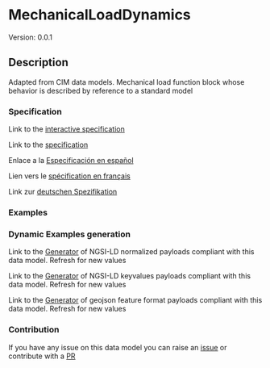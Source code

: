 # MechanicalLoadDynamics
Version: 0.0.1

## Description 

Adapted from CIM data models. Mechanical load function block whose behavior is described by reference to a standard model
### Specification

Link to the [interactive specification](https://swagger.lab.fiware.org/?url=https://raw.githubusercontent.com/smart-data-models/dataModel.EnergyCIM/master/MechanicalLoadDynamics/swagger.yaml)

Link to the [specification](https://github.com/smart-data-models/dataModel.EnergyCIM/blob/master/MechanicalLoadDynamics/doc/spec.md)

Enlace a la [Especificación en español](https://github.com/smart-data-models/dataModel.EnergyCIM/blob/master/MechanicalLoadDynamics/doc/spec_ES.md)

Lien vers le [spécification en français](https://github.com/smart-data-models/dataModel.EnergyCIM/blob/master/MechanicalLoadDynamics/doc/spec_FR.md)

Link zur [deutschen Spezifikation](https://github.com/smart-data-models/dataModel.EnergyCIM/blob/master/MechanicalLoadDynamics/doc/spec_DE.md)
### Examples
### Dynamic Examples generation

Link to the [Generator](https://smartdatamodels.org/extra/ngsi-ld_generator.php?schemaUrl=https://raw.githubusercontent.com/smart-data-models/dataModel.EnergyCIM/master/MechanicalLoadDynamics/schema.json&email=info@smartdatamodels.org) of NGSI-LD normalized payloads compliant with this data model. Refresh for new values

Link to the [Generator](https://smartdatamodels.org/extra/ngsi-ld_generator_keyvalues.php?schemaUrl=https://raw.githubusercontent.com/smart-data-models/dataModel.EnergyCIM/master/MechanicalLoadDynamics/schema.json&email=info@smartdatamodels.org) of NGSI-LD keyvalues payloads compliant with this data model. Refresh for new values

Link to the [Generator](https://smartdatamodels.org/extra/geojson_features_generator_v1.0.php?schemaUrl=https://raw.githubusercontent.com/smart-data-models/dataModel.EnergyCIM/master/MechanicalLoadDynamics/schema.json&email=info@smartdatamodels.org) of geojson feature format payloads compliant with this data model. Refresh for new values
### Contribution

 If you have any issue on this data model you can raise an [issue](https://github.com/smart-data-models/dataModel.EnergyCIM/issues)  or contribute with a [PR](https://github.com/smart-data-models/dataModel.EnergyCIM/pulls)